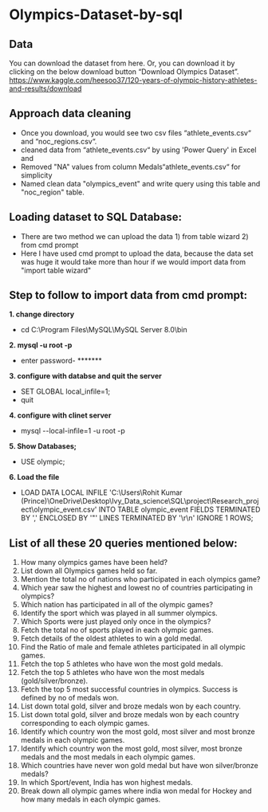 # Olympics-Dataset-by-sql


## Data
You can download the dataset from here. Or, you can download it by clicking on the below download button “Download Olympics Dataset”. 
https://www.kaggle.com/heesoo37/120-years-of-olympic-history-athletes-and-results/download

## Approach data cleaning
- Once you download, you would see two csv files “athlete_events.csv“ and “noc_regions.csv“.
- cleaned data from “athlete_events.csv“ by using 'Power Query' in Excel and 
- Removed "NA" values from  column Medals“athlete_events.csv“ for simplicity 
- Named clean data "olympics_event" and write query using this table and "noc_region" table.

## Loading dataset to SQL Database:
- There are two method we can upload the data 1) from table wizard 2) from cmd prompt 
- Here I have used cmd prompt to upload the data, because the data set was huge it would take more than hour if we would import data from "import table wizard"

## Step to follow to import data from cmd prompt:
**1. change directory**
 - cd C:\Program Files\MySQL\MySQL Server 8.0\bin

**2. mysql -u root -p**
 - enter password- *******

**3. configure with databse and quit the server** 
   - SET GLOBAL local_infile=1;
 - quit

**4. configure with clinet server** 
 - mysql --local-infile=1 -u root -p

**5. Show Databases;**
 - USE olympic;

**6. Load the file**
- LOAD DATA LOCAL INFILE 'C:\\Users\\Rohit Kumar (Prince)\\OneDrive\\Desktop\\Ivy_Data_science\\SQL\\project\\Research_project\\olympic_event.csv'
INTO TABLE olympic_event
FIELDS TERMINATED BY ',' ENCLOSED BY '"'
LINES TERMINATED BY '\r\n' IGNORE 1 ROWS;


## List of all these 20 queries mentioned below:
1. How many olympics games have been held?
2. List down all Olympics games held so far.
3. Mention the total no of nations who participated in each olympics game?
4. Which year saw the highest and lowest no of countries participating in olympics?
5. Which nation has participated in all of the olympic games?
6. Identify the sport which was played in all summer olympics.
7. Which Sports were just played only once in the olympics?
8. Fetch the total no of sports played in each olympic games.
9. Fetch details of the oldest athletes to win a gold medal.
10. Find the Ratio of male and female athletes participated in all olympic games.
11. Fetch the top 5 athletes who have won the most gold medals.
12. Fetch the top 5 athletes who have won the most medals (gold/silver/bronze).
13. Fetch the top 5 most successful countries in olympics. Success is defined by no of medals won.
14. List down total gold, silver and broze medals won by each country.
15. List down total gold, silver and broze medals won by each country corresponding to each olympic games.
16. Identify which country won the most gold, most silver and most bronze medals in each olympic games.
17. Identify which country won the most gold, most silver, most bronze medals and the most medals in each olympic games.
18. Which countries have never won gold medal but have won silver/bronze medals?
19. In which Sport/event, India has won highest medals.
20. Break down all olympic games where india won medal for Hockey and how many medals in each olympic games.


